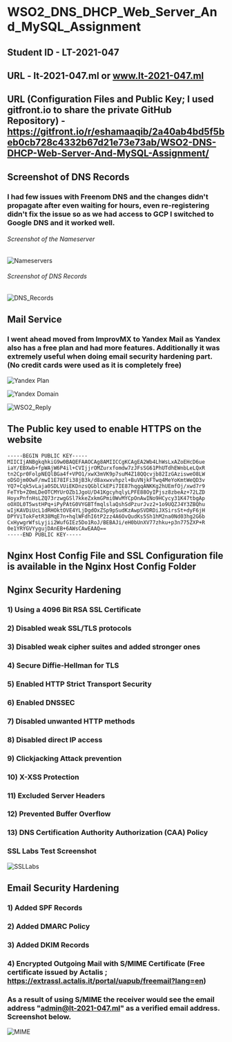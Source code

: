 # WSO2_DNS_DHCP_Web_Server_And_MySQL_Assignment


## Student ID - LT-2021-047
## URL - lt-2021-047.ml or www.lt-2021-047.ml 

## URL (Configuration Files and Public Key; I used gitfront.io to share the private GitHub Repository) - https://gitfront.io/r/eshamaaqib/2a40ab4bd5f5beb0cb728c4332b67d21e73e73ab/WSO2-DNS-DHCP-Web-Server-And-MySQL-Assignment/

## Screenshot of DNS Records 

### I had few issues with Freenom DNS and the changes didn't propagate after even waiting for hours, even re-registering didn't fix the issue so as we had access to GCP I switched to Google DNS and it worked well.

###### Screenshot of the Nameserver
![Nameservers](https://user-images.githubusercontent.com/75664650/128033123-4c31f807-a8f6-4081-8b2d-8f225115f818.png)

###### Screenshot of DNS Records
![DNS_Records](https://user-images.githubusercontent.com/75664650/128033178-2a579437-76b6-4595-af6f-7bf815f21af2.png)


## Mail Service

### I went ahead moved from ImprovMX to Yandex Mail as Yandex also has a free plan and had more features. Additionally it was extremely useful when doing email security hardening part. (No credit cards were used as it is completely free)

![Yandex Plan](https://user-images.githubusercontent.com/75664650/128034372-d3372481-b7dc-47a3-9392-186cf31b259a.png)

![Yandex Domain](https://user-images.githubusercontent.com/75664650/128034396-80ebf847-4fa8-4b06-a65c-a0da2f790ce6.png)

![WSO2_Reply](https://user-images.githubusercontent.com/75664650/128034800-e9de875d-8982-4653-ae3d-4f4c6d5b57d2.png)

## The Public key used to enable HTTPS on the website

```
-----BEGIN PUBLIC KEY-----
MIICIjANBgkqhkiG9w0BAQEFAAOCAg8AMIICCgKCAgEA2Wb4LhWsLxAZoEHcD6ue
iaY/EBXwb+fpWAjW6P4il+CVIjjrOMZurxfomdw7zJFsSG61PhUTdhEWnbLeLQxR
tn2Cpr0FolpNEQlBGa4f+VPO1/xwX3mVK9p7suM4Z18QQcvjb82IzGAzisweO8LW
oDSOjm0OwF/mwI1E78IFi38jB3k/d8axwxvhpzl+BuVNjkFTwq4MeYoKmtWeQD3v
YQ7+Cqk5vLaja0SDLVUiEKDnzsQGblCkEPi7IE87hqgqANKKg2hUEmfOj/xwd7r9
FeTYb+Z0mLDeOTCMYUrOZb1JgoU/D41KgcyhqlyLPFE88OyIPjsz8zbeAz+72LZD
HoyxPnfnHsLZQ73rzwgGSl7kkeZxkmGPmi0WvMYCpOnAwINo9HCycy31K47tbgAp
oOXOL0T5wstHPq+iPyPAtG0VYGBTfmqlslaQshSdPzurJvz2+1o9UQZJ4Y3ZBQhu
wIjKAVDiUcL1dRHOktOVE4YLjDgdOxZSp9pSudKzAwpSVDRDiJXSirsSt+dyF6jH
DPYViTokFetR38MqE7n+hqlWFdhI6tP2zz4A6OvQudKs5Sh1hM2na0Nd03hg2G6b
CxHywgrWfsLyjii2WufGIEz5Do1RoJ/BEBAJi/eH0bUnXV77zhku+p3n775ZXP+R
0e1YRYGVYygujDAnEB+6AWsCAwEAAQ==
-----END PUBLIC KEY-----
```

## Nginx Host Config File and SSL Configuration file is available in the Nginx Host Config Folder


## Nginx Security Hardening 

### 1) Using a 4096 Bit RSA SSL Certificate
### 2) Disabled weak SSL/TLS protocols
### 3) Disabled weak cipher suites and added stronger ones
### 4) Secure Diffie-Hellman for TLS
### 5) Enabled HTTP Strict Transport Security
### 6) Enabled DNSSEC
### 7) Disabled unwanted HTTP methods
### 8) Disabled direct IP access
### 9) Clickjacking Attack prevention
### 10) X-XSS Protection
### 11) Excluded Server Headers
### 12) Prevented Buffer Overflow
### 13) DNS Certification Authority Authorization (CAA) Policy


### SSL Labs Test Screenshot
![SSLLabs](https://user-images.githubusercontent.com/75664650/128040080-8e27acab-3cd1-4b62-8803-4d0d6c4a40b4.png)

## Email Security Hardening 

### 1) Added SPF Records
### 2) Added DMARC Policy
### 3) Added DKIM Records
### 4) Encrypted Outgoing Mail with S/MIME Certificate (Free certificate issued by Actalis ; https://extrassl.actalis.it/portal/uapub/freemail?lang=en)

### As a result of using S/MIME the receiver would see the email address "admin@lt-2021-047.ml" as a verified email address. Screenshot below.

![MIME](https://user-images.githubusercontent.com/75664650/128041233-d111505e-da9e-4ac5-914b-5ac6573dd2f8.png)



